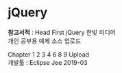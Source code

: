 # jQuery

**참고서적** : Head First jQuery 한빛 미디어  
개인 공부용 예제 소스 업로드  
 
Chapter 1 2 3 4 6 8 9 Upload  
개발툴 : Eclipse Jee 2019-03
  
